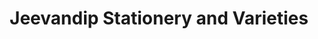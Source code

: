 ---
title: "Jeevandip Stationery and Varieties"
url: /pune/jeevandip-stationery-and-varieties/
shop: Schreibwaren
---